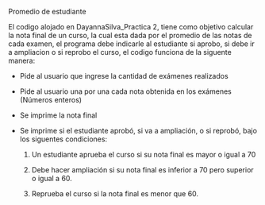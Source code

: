 Promedio de estudiante

El codigo alojado en DayannaSilva_Practica 2, tiene como objetivo calcular la nota final de un curso, 
la cual esta dada por el promedio de las notas de cada examen, el programa debe indicarle al estudiante si aprobo,
si debe ir a ampliacion o si reprobo el curso, el codigo funciona de la siguente manera:

- Pide al usuario que ingrese la cantidad de exámenes realizados
- Pide al usuario una por una cada nota obtenida en los exámenes (Números enteros)
- Se imprime la nota final
- Se imprime si el estudiante aprobó, si va a ampliación, o si reprobó, bajo los siguentes condiciones:

  1. Un estudiante aprueba el curso si su nota final es mayor o igual a 70
  
  2. Debe hacer ampliación si su nota final es inferior a 70 pero superior o igual a 60.
  
  3. Reprueba el curso si la nota final es menor que 60.
